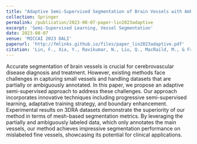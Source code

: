 ```yaml
---
title: "Adaptive Semi-Supervised Segmentation of Brain Vessels with Ambiguous Labels"
collection: Springer
permalink: /publication/2023-08-07-paper-lin2023adaptive
excerpt: 'Semi-Supervised Learning, Vessel Segmentation'
date: 2023-08-07
venue: 'MICCAI 2023 DALI'
paperurl: 'http://fmlinks.github.io/files/paper_lin2023adaptive.pdf'
citation: 'Lin, F., Xia, Y., Ravikumar, N., Liu, Q., MacRaild, M., & Frangi, A. F. (2023). Adaptive Semi-Supervised Segmentation of Brain Vessels with Ambiguous Labels. arXiv preprint arXiv:2308.03613.'
---
```


Accurate segmentation of brain vessels is crucial for cerebrovascular disease diagnosis and treatment. However, existing methods face challenges in capturing small vessels and handling datasets that are partially or ambiguously annotated. In this paper, we propose an adaptive semi-supervised approach to address these challenges. Our approach incorporates innovative techniques including progressive semi-supervised learning, adaptative training strategy, and boundary enhancement. Experimental results on 3DRA datasets demonstrate the superiority of our method in terms of mesh-based segmentation metrics. By leveraging the partially and ambiguously labeled data, which only annotates the main vessels, our method achieves impressive segmentation performance on mislabeled fine vessels, showcasing its potential for clinical applications.
